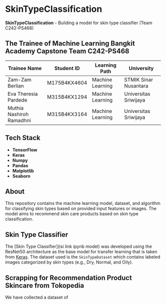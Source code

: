 # SkinTypeClassification

**SkinTypeClassification** - Building a model for skin type classifier (Team C242-PS468)

## The Trainee of Machine Learning Bangkit Academy Capstone Team C242-PS468

| Trainee Name       | Student ID      | Learning Path      | University                  |
|--------------------|-----------------|--------------------|-----------------------------|
| Zam-Zam Berlian        | M175B4KX4604       | Machine Learning   | STMIK Sinar Nusantara          |
| Eva Theresia Pardede   | M315B4KX1294  | Machine Learning   | Universitas Sriwijaya     |
| Muthia Nashiroh Ramadhni   | M315B4KX3164  | Machine Learning   | Universitas Sriwijaya     |

## Tech Stack
- **TensorFlow**
- **Keras**
- **Numpy**    
- **Pandas**  
- **Matplotlib**  
- **Seaborn**

## About
This repository contains the machine learning model, dataset, and algorithm for classifying skin types based on provided input features or images. The model aims to recommend skin care products based on skin type classification.

## Skin Type Classifier

The [Skin Type Classifier](isi link ipynb model) was developed using the ResNet50 architecture as the base model for transfer learning that is taken from [Keras](https://keras.io/api/applications/). The dataset used is the `SkinTypeDataset` which contains labeled images categorized by skin types (e.g., Dry, Normal, and Oily).

## Scrapping for Recommendation Product Skincare from Tokopedia

We have collected a dataset of 
